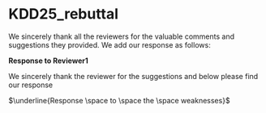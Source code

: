 # KDD25_rebuttal
We sincerely thank all the reviewers for the valuable comments and suggestions they provided. We add our response as follows:

**Response to Reviewer1**

We sincerely thank the reviewer for the suggestions and below please find our response

$\underline{Response \space to \space the \space weaknesses}$
